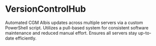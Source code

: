 # VersionControlHub
Automated CGM Albis updates across multiple servers via a custom PowerShell script. Utilizes a pull-based system for consistent software maintenance and reduced manual effort. Ensures all servers stay up-to-date efficiently. 
